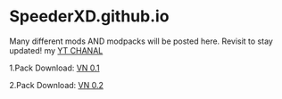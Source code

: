 # SpeederXD.github.io
Many different mods AND modpacks will be posted here. Revisit to stay updated! my [YT CHANAL](https://www.youtube.com/@speederxd7039)

1.Pack Download: [VN 0.1](https://github.com/SpeederXD/SpeederXD.github.io/raw/main/VN%201.20.2-0.1.zip)

2.Pack Download: [VN 0.2](https://github.com/SpeederXD/SpeederXD.github.io/raw/main/VN%201.20.2%20v0.2-0.2.zip)
